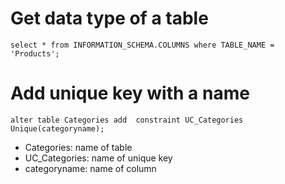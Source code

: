# Get data type of a table
```
select * from INFORMATION_SCHEMA.COLUMNS where TABLE_NAME = 'Products';
```

# Add unique key with a name
```
alter table Categories add  constraint UC_Categories Unique(categoryname);
```
- Categories: name of table
- UC_Categories: name of unique key
- categoryname: name of column

